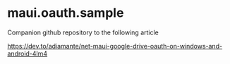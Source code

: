 # maui.oauth.sample

Companion github repository to the following article

https://dev.to/adiamante/net-maui-google-drive-oauth-on-windows-and-android-4lm4
